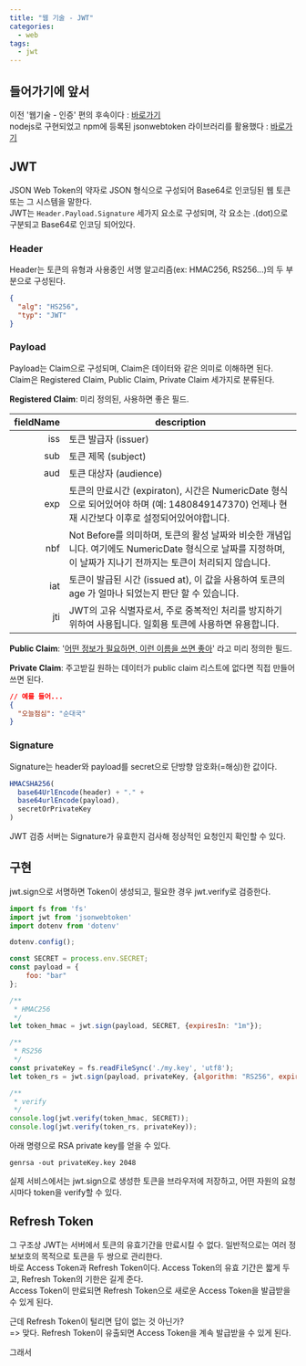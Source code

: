```yaml
---
title: "웹 기술 - JWT"
categories: 
  - web
tags:
  - jwt
---
```


## 들어가기에 앞서
이전 '웹기술 - 인증' 편의 후속이다 : [바로가기](https://wichan7.github.io/web/web-auth/)  
nodejs로 구현되었고 npm에 등록된 jsonwebtoken 라이브러리를 활용했다 : [바로가기](https://www.npmjs.com/package/jsonwebtoken)  

## JWT
JSON Web Token의 약자로 JSON 형식으로 구성되어 Base64로 인코딩된 웹 토큰 또는 그 시스템을 말한다.  
JWT는 `Header.Payload.Signature` 세가지 요소로 구성되며, 각 요소는 .(dot)으로 구분되고 Base64로 인코딩 되어있다.  

### Header
Header는 토큰의 유형과 사용중인 서명 알고리즘(ex: HMAC256, RS256...)의 두 부분으로 구성된다.
``` json
{
  "alg": "HS256",
  "typ": "JWT"
}
```

### Payload
Payload는 Claim으로 구성되며, Claim은 데이터와 같은 의미로 이해하면 된다.  
Claim은 Registered Claim, Public Claim, Private Claim 세가지로 분류된다.  

**Registered Claim**: 미리 정의된, 사용하면 좋은 필드.  

fieldName|description
---:|---
iss|토큰 발급자 (issuer)
sub|토큰 제목 (subject)
aud|토큰 대상자 (audience)
exp|토큰의 만료시간 (expiraton), 시간은 NumericDate 형식으로 되어있어야 하며 (예: 1480849147370) 언제나 현재 시간보다 이후로 설정되어있어야합니다.
nbf|Not Before를 의미하며, 토큰의 활성 날짜와 비슷한 개념입니다. 여기에도 NumericDate 형식으로 날짜를 지정하며, 이 날짜가 지나기 전까지는 토큰이 처리되지 않습니다.
iat|토큰이 발급된 시간 (issued at), 이 값을 사용하여 토큰의 age 가 얼마나 되었는지 판단 할 수 있습니다.
jti|JWT의 고유 식별자로서, 주로 중복적인 처리를 방지하기 위하여 사용됩니다. 일회용 토큰에 사용하면 유용합니다.

**Public Claim**: '[어떤 정보가 필요하면, 이런 이름을 쓰면 좋아](https://www.iana.org/assignments/jwt/jwt.xhtml)' 라고 미리 정의한 필드.  

**Private Claim**: 주고받길 원하는 데이터가 public claim 리스트에 없다면 직접 만들어 쓰면 된다.  
``` json
// 예를 들어...
{
  "오늘점심": "순대국"
}
```

### Signature
Signature는 header와 payload를 secret으로 단방향 암호화(=해싱)한 값이다.  
``` javascript
HMACSHA256(
  base64UrlEncode(header) + "." +
  base64urlEncode(payload),
  secretOrPrivateKey
)
```
JWT 검증 서버는 Signature가 유효한지 검사해 정상적인 요청인지 확인할 수 있다.  

## 구현
jwt.sign으로 서명하면 Token이 생성되고, 필요한 경우 jwt.verify로 검증한다.  

``` javascript
import fs from 'fs'
import jwt from 'jsonwebtoken'
import dotenv from 'dotenv'

dotenv.config();

const SECRET = process.env.SECRET;
const payload = {
    foo: "bar"
};

/**
 * HMAC256
 */
let token_hmac = jwt.sign(payload, SECRET, {expiresIn: "1m"});

/**
 * RS256
 */
const privateKey = fs.readFileSync('./my.key', 'utf8');
let token_rs = jwt.sign(payload, privateKey, {algorithm: "RS256", expiresIn: "1m"});

/**
 * verify
 */
console.log(jwt.verify(token_hmac, SECRET));
console.log(jwt.verify(token_rs, privateKey));
```

아래 명령으로 RSA private key를 얻을 수 있다.
```
genrsa -out privateKey.key 2048
```

실제 서비스에서는 jwt.sign으로 생성한 토큰을 브라우저에 저장하고, 어떤 자원의 요청시마다 token을 verify할 수 있다.  

## Refresh Token
그 구조상 JWT는 서버에서 토큰의 유효기간을 만료시킬 수 없다. 일반적으로는 여러 정보보호의 목적으로 토큰을 두 쌍으로 관리한다.  
바로 Access Token과 Refresh Token이다. Access Token의 유효 기간은 짧게 두고, Refresh Token의 기한은 길게 준다.  
Access Token이 만료되면 Refresh Token으로 새로운 Access Token을 발급받을 수 있게 된다.  

근데 Refresh Token이 털리면 답이 없는 것 아닌가?  
=> 맞다. Refresh Token이 유출되면 Access Token을 계속 발급받을 수 있게 된다.  

그래서 